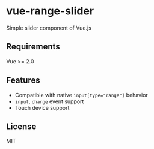 # vue-range-slider

Simple slider component of Vue.js

## Requirements

Vue >= 2.0

## Features

- Compatible with native `input[type="range"]` behavior
- `input`, `change` event support
- Touch device support

## License

MIT
